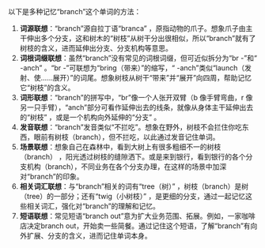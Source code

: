 以下是多种记忆“branch”这个单词的方法：
1. **词源联想**：“branch”源自拉丁语“branca” ，原指动物的爪子。想象爪子由主干伸出多个分支，这和树木的“树枝”从树干分出很相似，所以“branch”就有了树枝的含义，进而延伸出分支、分支机构等意思。 
2. **词根词缀联想**：虽然“branch”没有常见的词根词缀，但可近似拆分为“br -”和“ -anch” 。“br -”可联想为“bring（带来）”的缩写，“ -anch”类似“launch（发射、使……展开）”的词尾。想象树枝从树干“带来”并“展开”向四周，帮助记忆它“树枝”的含义。 
3. **词形联想**：“branch”的拼写中，“br”像一个人张开双臂（b 像手臂弯曲，r 像另一只手臂），“anch”部分可看作延伸出去的线条，就像从身体主干延伸出去的“树枝” ，或是一个机构向外延伸的“分支” 。 
4. **发音联想**：“branch”发音类似“不拦吃”。想象在野外，树枝不会拦住你吃东西，眼前有树枝（branch），但不拦吃，以此通过发音记住单词。 
5. **场景联想**：想象自己在森林中，看到大树上有很多粗细不一的树枝（branch） ，阳光透过树枝的缝隙洒下。或是来到银行，看到银行的各个分支机构（branch），不同业务在各个分支办理，在这样的场景中加深对“branch”的印象。 
6. **相关词汇联想**：与“branch”相关的词有“tree（树）” ，树枝（branch）是树（tree）的一部分；还有“twig（小树枝）” ，是更细的分支，通过一起记忆这些相关词汇，强化对“branch”的理解和记忆。 
7. **短语联想**：常见短语“branch out”意为扩大业务范围、拓展。例如，一家咖啡店决定branch out，开始卖一些简餐。通过记住这个短语，了解“branch”有向外扩展、分支的含义，进而记住单词本身。 